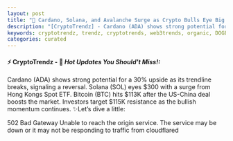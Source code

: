 ```yaml
---
layout: post
title: "🌅 Cardano, Solana, and Avalanche Surge as Crypto Bulls Eye Big Gains"
description: "[CryptoTrendz] - Cardano (ADA) shows strong potential for a 30% upside as its trendline breaks, signaling a reversal. Solana (SOL) eyes $300 with a surge from Hong Kongs Spot ETF. Bitcoin (BTC) hits $113K after the US-China deal boosts the market. Investors target $115K resistance as the bullish momentum continues."
keywords: cryptotrendz, trendz, cryptotrends, web3trends, organic, DOGE, SOL, Analyst, BTC, Market, bank, XRP, Bitcoin, Korea, Ethereum, Crypto
categories: curated
---
```


#### ⚡ CryptoTrendz - 📌 *Hot Updates You Should't Miss!:*

Cardano (ADA) shows strong potential for a 30% upside as its trendline breaks, signaling a reversal. Solana (SOL) eyes $300 with a surge from Hong Kongs Spot ETF. Bitcoin (BTC) hits $113K after the US-China deal boosts the market. Investors target $115K resistance as the bullish momentum continues. ✨Let’s dive a little:


502 Bad Gateway Unable to reach the origin service. The service may be down or it may not be responding to traffic from cloudflared